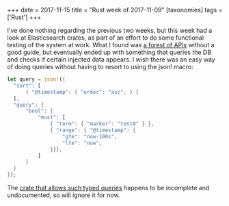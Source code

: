 +++
date = 2017-11-15
title = "Rust week of 2017-11-09"
[taxonomies]
tags = ['Rust']
+++

I've done nothing regarding the previous two weeks, but this week had a
look at Elasticsearch crates, as part of an effort to do some functional
testing of the system at work. What I found was [a forest of APIs]
without a good guide, but eventually ended up with something that
queries the DB and checks if certain injected data appears. I wish there
was an easy way of doing queries without having to resort to using the
json! macro:

```rust
let query = json!({
  "sort": [
      { "@timestamp": { "order": "asc", } }
  ],
  "query": {
      "bool": {
          "must": [
              { "term": { "marker": "test0" } },
              { "range": { "@timestamp": {
                  "gte": "now-100s",
                  "lte": "now",
              }}},
          ]
      }
  }
});
```

The [crate that allows such typed queries] happens to be incomplete and
undocumented, so will ignore it for now.

[a forest of APIs]: https://docs.rs/elastic/*/elastic
[crate that allows such typed queries]: https://github.com/elastic-rs/elastic/tree/master/src/queries
